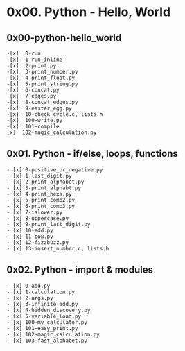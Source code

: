 # 0x00. Python - Hello, World
## 0x00-python-hello_world
	-[x]  0-run
	-[x]  1-run_inline
	-[x]  2-print.py
	-[x]  3-print_number.py
	-[x]  4-print_float.py
	-[x]  5-print_string.py
	-[x]  6-concat.py
	-[x]  7-edges.py
	-[x]  8-concat_edges.py
	-[x]  9-easter_egg.py
	-[x]  10-check_cycle.c, lists.h
	-[x]  100-write.py
	-[x]  101-compile
	[x]  102-magic_calculation.py

## 0x01. Python - if/else, loops, functions

	- [x] 0-positive_or_negative.py
	- [x] 1-last_digit.py
	- [x] 2-print_alphabet.py
	- [x] 3-print_alphabt.py
	- [x] 4-print_hexa.py
	- [x] 5-print_comb2.py
	- [x] 6-print_comb3.py
	- [x] 7-islower.py
	- [x] 8-uppercase.py
	- [x] 9-print_last_digit.py
	- [x] 10-add.py
	- [x] 11-pow.py
	- [x] 12-fizzbuzz.py
	- [x] 13-insert_number.c, lists.h

## 0x02. Python - import & modules

	- [x] 0-add.py
	- [x] 1-calculation.py
	- [x] 2-args.py
	- [x] 3-infinite_add.py
	- [x] 4-hidden_discovery.py
	- [x] 5-variable_load.py
	- [x] 100-my_calculator.py
	- [x] 101-easy_print.py
	- [x] 102-magic_calculation.py
	- [x] 103-fast_alphabet.py
